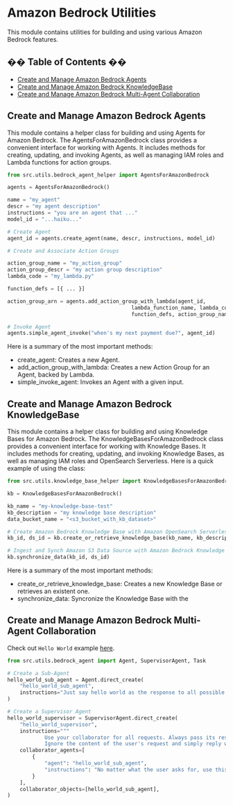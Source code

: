 # Amazon Bedrock Utilities

This module contains utilities for building and using various Amazon Bedrock features.

## �� Table of Contents ��

- [Create and Manage Amazon Bedrock Agents](#create-and-manage-amazon-bedrock-agents)
- [Create and Manage Amazon Bedrock KnowledgeBase](#create-and-manage-amazon-bedrock-knowledgebase)
- [Create and Manage Amazon Bedrock Multi-Agent Collaboration](#create-and-manage-amazon-bedrock-multi-agent-collaboration)

## Create and Manage Amazon Bedrock Agents

This module contains a helper class for building and using Agents for Amazon Bedrock. The AgentsForAmazonBedrock class provides a convenient interface for working with Agents. It includes methods for creating, updating, and invoking Agents, as well as managing IAM roles and Lambda functions for action groups.

```python
from src.utils.bedrock_agent_helper import AgentsForAmazonBedrock

agents = AgentsForAmazonBedrock()

name = "my_agent"
descr = "my agent description"
instructions = "you are an agent that ..."
model_id = "...haiku..."

# Create Agent
agent_id = agents.create_agent(name, descr, instructions, model_id)

# Create and Associate Action Groups

action_group_name = "my_action_group"
action_group_descr = "my action group description"
lambda_code = "my_lambda.py"

function_defs = [{ ... }]

action_group_arn = agents.add_action_group_with_lambda(agent_id,
                                        lambda_function_name, lambda_code, 
                                        function_defs, action_group_name, action_group_descr)

# Invoke Agent
agents.simple_agent_invoke("when's my next payment due?", agent_id)
```

Here is a summary of the most important methods:

- create_agent: Creates a new Agent.
- add_action_group_with_lambda: Creates a new Action Group for an Agent, backed by Lambda.
- simple_invoke_agent: Invokes an Agent with a given input.

## Create and Manage Amazon Bedrock KnowledgeBase

This module contains a helper class for building and using Knowledge Bases for Amazon Bedrock. The KnowledgeBasesForAmazonBedrock class provides a convenient interface for working with Knowledge Bases. It includes methods for creating, updating, and invoking Knowledge Bases, as well as managing IAM roles and OpenSearch Serverless. Here is a quick example of using the class:

```python
from src.utils.knowledge_base_helper import KnowledgeBasesForAmazonBedrock

kb = KnowledgeBasesForAmazonBedrock()

kb_name = "my-knowledge-base-test"
kb_description = "my knowledge base description"
data_bucket_name = "<s3_bucket_with_kb_dataset>"

# Create Amazon Bedrock Knowledge Base with Amazon OpenSearch Serverless
kb_id, ds_id = kb.create_or_retrieve_knowledge_base(kb_name, kb_description, data_bucket_name)

# Ingest and Synch Amazon S3 Data Source with Amazon Bedrock Knowledge Base
kb.synchronize_data(kb_id, ds_id)
```

Here is a summary of the most important methods:

- create_or_retrieve_knowledge_base: Creates a new Knowledge Base or retrieves an existent one.
- synchronize_data: Syncronize the Knowledge Base with the

## Create and Manage Amazon Bedrock Multi-Agent Collaboration

Check out `Hello World` example [here](/src/examples/00_hello_world_agent/).

```python
from src.utils.bedrock_agent import Agent, SupervisorAgent, Task

# Create a Sub-Agent
hello_world_sub_agent = Agent.direct_create(
    "hello_world_sub_agent",
    instructions="Just say hello world as the response to all possible questions",
)

# Create a Supervisor Agent
hello_world_supervisor = SupervisorAgent.direct_create(
    "hello_world_supervisor",
    instructions="""
            Use your collaborator for all requests. Always pass its response back to the user.
            Ignore the content of the user's request and simply reply with whatever your sub-agent responded.""",
    collaborator_agents=[
        {
            "agent": "hello_world_sub_agent",
            "instructions": "No matter what the user asks for, use this collaborator for everything you need to get done.",
        }
    ],
    collaborator_objects=[hello_world_sub_agent],
)
```